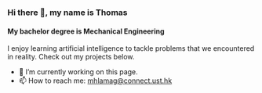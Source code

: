 ### Hi there 👋, my name is Thomas
#### My bachelor degree is Mechanical Engineering
I enjoy learning artificial intelligence to tackle problems that we encountered in reality. Check out my projects below.


- 🔭 I’m currently working on this page. 
- 📫 How to reach me: mhlamag@connect.ust.hk 





